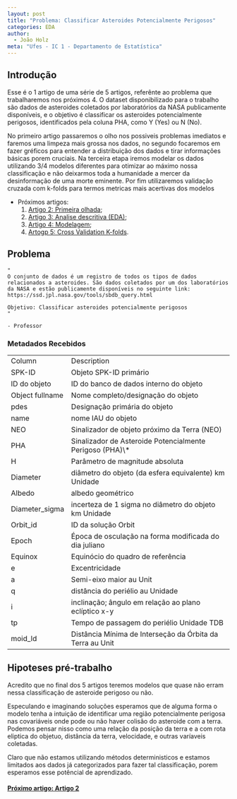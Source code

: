 ```yaml
---
layout: post
title: "Problema: Classificar Asteroides Potencialmente Perigosos"
categories: EDA
author:
  - João Holz
meta: "Ufes - IC 1 - Departamento de Estatística"
---
```


## Introdução

Esse é o 1 artigo de uma série de 5 artigos, referênte ao problema que trabalharemos nos próximos 4. O dataset disponibilizado para o trabalho são dados de asteroides coletados por laboratórios da NASA publicamente disponíveis, e o objetivo é classificar os asteroides potencialmente perigosos, identificados pela coluna PHA, como Y (Yes) ou N (No).

No primeiro artigo passaremos o olho nos possiveis problemas imediatos e faremos uma limpeza mais grossa nos dados, no segundo focaremos em fazer gréficos para entender a distribuição dos dados e tirar informações básicas porem cruciais. Na terceira etapa iremos modelar os dados utilizando 3/4 modelos diferentes para otimizar ao máximo nossa classificação e não deixarmos toda a humanidade a mercer da desinformação de uma morte eminente. Por fim utilizaremos validação cruzada com k-folds para termos metricas mais acertivas dos modelos

- Próximos artigos:
  1. [Artigo 2: Primeira olhada](https://johnholz.github.io/eda/2022/07/14/2Firstlook.html);
  2. [Artigo 3: Analise descritiva (EDA)](https://johnholz.github.io/eda/2022/07/13/3EDA.html);
  3. [Artigo 4: Modelagem](https://johnholz.github.io/eda/2022/07/12/4modeling.html);
  4. [Artogp 5: Cross Validation K-folds](https://johnholz.github.io/eda/2022/07/10/5validationchoosed.html).

## Problema

    "
    O conjunto de dados é um registro de todos os tipos de dados relacionados a asteroides. São dados coletados por um dos laboratórios da NASA e estão publicamente disponíveis no seguinte link: https://ssd.jpl.nasa.gov/tools/sbdb_query.html

    Objetivo: Classificar asteroides potencialmente perigosos
    "
                                                                                            - Professor

### Metadados Recebidos

<!-- | Column          | Description                                               |
| --------------- | --------------------------------------------------------- |
| SPK-ID          | Objeto SPK-ID primário                                    |
| ID do objeto    | ID do banco de dados interno do objeto                    |
| Object fullname | Nome completo/designação do objeto                        |
| pdes            | Designação primária do objeto                             |
| name            | nome IAU do objeto                                        |
| NEO             | Sinalizador de objeto próximo da Terra (NEO)              |
| PHA             | Sinalizador de Asteroide Potencialmente Perigoso (PHA)\*  |
| H               | Parâmetro de magnitude absoluta                           |
| Diameter        | diâmetro do objeto (da esfera equivalente) km Unidade     |
| Albedo          | albedo geométrico                                         |
| Diameter_sigma  | incerteza de 1 sigma no diâmetro do objeto km Unidade     |
| Orbit_id        | ID da solução Orbit                                       |
| Epoch           | Época de osculação na forma modificada do dia juliano     |
| Equinox         | Equinócio do quadro de referência                         |
| e               | Excentricidade                                            |
| a               | Semi-eixo maior au Unit                                   |
| q               | distância do periélio au Unidade                          |
| i               | inclinação; ângulo em relação ao plano eclíptico x-y      |
| tp              | Tempo de passagem do periélio Unidade TDB                 |
| moid_ld         | Distância Mínima de Interseção da Órbita da Terra au Unit | -->

<table><tr><td>Column</td><td>Description</td></tr><tr><td>SPK-ID</td><td>Objeto SPK-ID primário</td></tr><tr><td>ID do objeto</td><td>ID do banco de dados interno do objeto</td></tr><tr><td>Object fullname</td><td>Nome completo/designação do objeto</td></tr><tr><td>pdes</td><td>Designação primária do objeto</td></tr><tr><td>name</td><td>nome IAU do objeto</td></tr><tr><td>NEO</td><td>Sinalizador de objeto próximo da Terra (NEO)</td></tr><tr><td>PHA</td><td>Sinalizador de Asteroide Potencialmente Perigoso (PHA)\*</td></tr><tr><td>H</td><td>Parâmetro de magnitude absoluta</td></tr><tr><td>Diameter</td><td>diâmetro do objeto (da esfera equivalente) km Unidade</td></tr><tr><td>Albedo</td><td>albedo geométrico</td></tr><tr><td>Diameter_sigma</td><td>incerteza de 1 sigma no diâmetro do objeto km Unidade</td></tr><tr><td>Orbit_id</td><td>ID da solução Orbit</td></tr><tr><td>Epoch</td><td>Época de osculação na forma modificada do dia juliano</td></tr><tr><td>Equinox</td><td>Equinócio do quadro de referência</td></tr><tr><td>e</td><td>Excentricidade</td></tr><tr><td>a</td><td>Semi-eixo maior au Unit</td></tr><tr><td>q</td><td>distância do periélio au Unidade</td></tr><tr><td>i</td><td>inclinação; ângulo em relação ao plano eclíptico x-y</td></tr><tr><td>tp</td><td>Tempo de passagem do periélio Unidade TDB</td></tr><tr><td>moid_ld</td><td>Distância Mínima de Interseção da Órbita da Terra au Unit</td></tr></table>

## Hipoteses pré-trabalho

Acredito que no final dos 5 artigos teremos modelos que quase não erram nessa classificação de asteroide perigoso ou não.

Especulando e imaginando soluções esperamos que de alguma forma o modelo tenha a intuição de identificar uma região potencialmente perigosa nas covariáveis onde pode ou não haver colisão do asteroide com a terra. Podemos pensar nisso como uma relação da posição da terra e a com rota eliptica do objetuo, distância da terra, velocidade, e outras varíaveis coletadas.

Claro que não estamos utilizando métodos deterministicos e estamos limitados aos dados já categorizados para fazer tal classificação, porem esperamos esse potêncial de aprendizado.

#### [Próximo artigo: Artigo 2](https://johnholz.github.io/eda/2022/07/14/2Firstlook.html)
